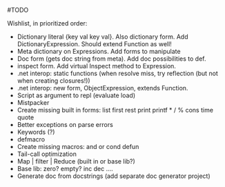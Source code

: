 #TODO

Wishlist, in prioritized order:

* Dictionary literal {key val key val}. Also dictionary form. Add DictionaryExpression. Should extend Function as well!
* Meta dictionary on Expressions. Add forms to manipulate
* Doc form (gets doc string from meta). Add doc possibilities to def.
* inspect form. Add virtual Inspect method to Expression.
* .net interop: static functions (when resolve miss, try reflection (but not when creating closures!))
* .net interop: new form, ObjectExpression, extends Function.
* Script as argument to repl (evaluate load)
* Mistpacker
* Create missing built in forms: list first rest print printf * / % cons time quote
* Better exceptions on parse errors
* Keywords (?)
* defmacro
* Create missing macros: and or cond defun
* Tail-call optimization
* Map | filter | Reduce (built in or base lib?)
* Base lib: zero? empty? inc dec ....
* Generate doc from docstrings (add separate doc generator project)

